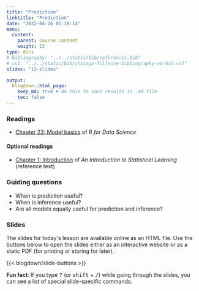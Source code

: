 ```yaml
---
title: "Prediction"
linktitle: "Prediction"
date: "2022-04-26 01:19:14"
menu:
  content:
    parent: Course content
    weight: 13
type: docs
# bibliography: "../../static/bib/references.bib"
# csl: "../../static/bib/chicago-fullnote-bibliography-no-bib.csl"
slides: "13-slides"

output:
  blogdown::html_page:
    keep_md: true # do this to save results in .md file
    toc: false
---
```


### Readings
- <i class="fas fa-book"></i> [Chapter 23: Model basics](https://r4ds.had.co.nz/model-basics.html) of *R for Data Science*


#### Optional readings
- <i class="fas fa-book"></i> [Chapter 1: Introduction](https://r4ds.had.co.nz/model-basics.html) of *An Introduction to Statistical Learning* (reference text)


### Guiding questions
- When is prediction useful?
- When is inference useful?
- Are all models equally useful for prediction and inference?


### Slides

The slides for today's lesson are available online as an HTML file. Use the buttons below to open the slides either as an interactive website or as a static PDF (for printing or storing for later).

{{< blogdown/slide-buttons >}}

**Fun fact**: If you type <kbd>?</kbd> (or <kbd>shift</kbd> + <kbd>/</kbd>) while going through the slides, you can see a list of special slide-specific commands.

